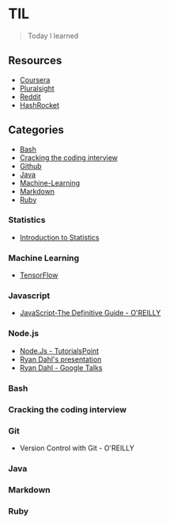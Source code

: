 # TIL
>Today I learned

## Resources
- [Coursera](https://www.coursera.org/)
- [Pluralsight](https://www.pluralsight.com/)
- [Reddit](https://www.reddit.com/r/todayilearned/)
- [HashRocket](https://til.hashrocket.com/)

## Categories
* [Bash](#bash)
* [Cracking the coding interview](#ctci)
* [Github](#github)
* [Java](#java)
* [Machine-Learning](#ml)
* [Markdown](#markdown)
* [Ruby](#ruby)

### Statistics
- [Introduction to Statistics](https://www.udacity.com/course/intro-to-statistics--st101)

### Machine Learning
- [TensorFlow](https://www.tensorflow.org/versions/r0.10/tutorials/index.html)

### Javascript
- [JavaScript-The Definitive Guide - O'REILLY](http://docstore.mik.ua/orelly/webprog/jscript/)

### Node.js
- [Node.Js - TutorialsPoint](http://www.tutorialspoint.com/nodejs/)
- [Ryan Dahl's presentation](https://www.youtube.com/watch?v=jo_B4LTHi3I)
- [Ryan Dahl - Google Talks](https://www.youtube.com/watch?v=F6k8lTrAE2g)

### Bash

### Cracking the coding interview

### Git
- Version Control with Git - O'REILLY

### Java

### Markdown

### Ruby
